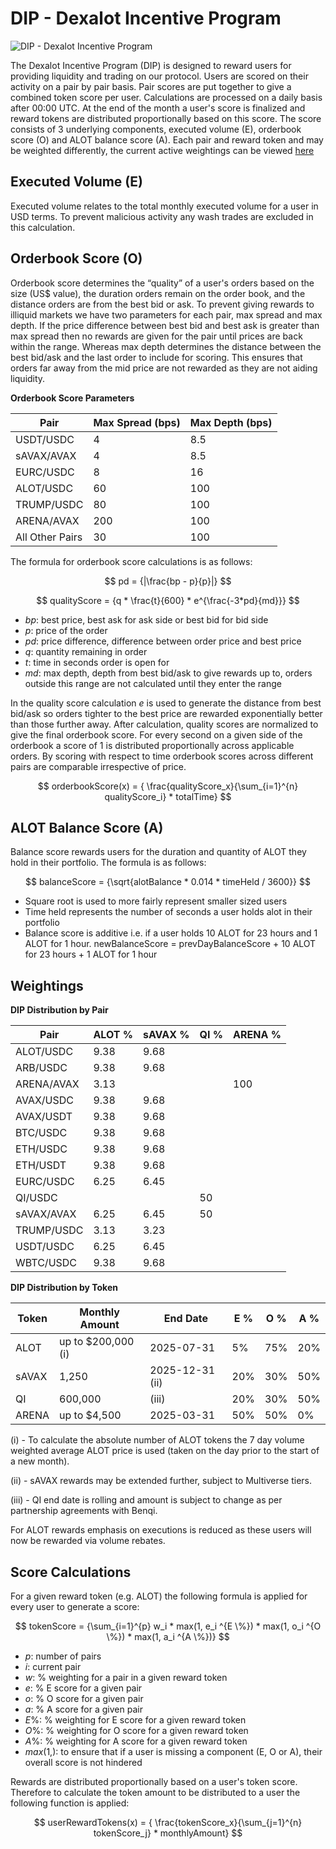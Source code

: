 # DIP - Dexalot Incentive Program

![DIP - Dexalot Incentive Program](/images/dip.png)

The Dexalot Incentive Program (DIP) is designed to reward users for providing liquidity and trading on our protocol. Users are scored on their activity on a pair by pair basis. Pair scores are put together to give a combined token score per user. Calculations are processed on a daily basis after 00:00 UTC. At the end of the month a user's score is finalized and reward tokens are distributed proportionally based on this score. The score consists of 3 underlying components, executed volume (E), orderbook score (O) and ALOT balance score (A). Each pair and reward token and may be weighted differently, the current active weightings can be viewed [here](/en/DIP.md#weightings)

## Executed Volume (E)

Executed volume relates to the total monthly executed volume for a user in USD terms. To prevent malicious activity any wash trades are excluded in this calculation.

## Orderbook Score (O)

Orderbook score determines the “quality” of a user's orders based on the size (US$ value), the duration orders remain on the order book, and the distance orders are from the best bid or ask. To prevent giving rewards to illiquid markets we have two parameters for each pair, max spread and max depth. If the price difference between best bid and best ask is greater than max spread then no rewards are given for the pair until prices are back within the range. Whereas max depth determines the distance between the best bid/ask and the last order to include for scoring. This ensures that orders far away from the mid price are not rewarded as they are not aiding liquidity.

**Orderbook Score Parameters**

| Pair | Max Spread (bps) | Max Depth (bps) |
| ---- | ---------- | --------- |
| USDT/USDC | 4 | 8.5
| sAVAX/AVAX | 4 | 8.5
| EURC/USDC | 8 | 16
| ALOT/USDC | 60 | 100
| TRUMP/USDC | 80 | 100
| ARENA/AVAX | 200 | 100
| All Other Pairs | 30 | 100

The formula for orderbook score calculations is as follows:

$$ pd = {|\frac{bp - p}{p}|} $$

$$ qualityScore = {q * \frac{t}{600} * e^{\frac{-3*pd}{md}}} $$

- $bp$: best price, best ask for ask side or best bid for bid side
- $p$: price of the order
- $pd$: price difference, difference between order price and best price
- $q$: quantity remaining in order
- $t$: time in seconds order is open for
- $md$: max depth, depth from best bid/ask to give rewards up to, orders outside this range are not calculated until they enter the range

In the quality score calculation $e$ is used to generate the distance from best bid/ask so orders tighter to the best price are rewarded exponentially better than those further away. After calculation, quality scores are normalized to give the final orderbook score. For every second on a given side of the orderbook a score of 1 is distributed proportionally across applicable orders. By scoring with respect to time orderbook scores across different pairs are comparable irrespective of price.

$$ orderbookScore(x) = { \frac{qualityScore_x}{\sum_{i=1}^{n} qualityScore_i} * totalTime} $$


## ALOT Balance Score (A)

Balance score rewards users for the duration and quantity of ALOT they hold in their portfolio. The formula is as follows:

$$ balanceScore = {\sqrt{alotBalance * 0.014 * timeHeld / 3600}} $$

- Square root is used to more fairly represent smaller sized users
- Time held represents the number of seconds a user holds alot in their portfolio
- Balance score is additive i.e. if a user holds 10 ALOT for 23 hours and 1 ALOT for 1 hour. newBalanceScore = prevDayBalanceScore + 10 ALOT for 23 hours + 1 ALOT for 1 hour


## Weightings

**DIP Distribution by Pair**

| Pair       | ALOT % | sAVAX % | QI % | ARENA % |
| ---------- | ------ | ------- | ---- | ------- |
| ALOT/USDC  | 9.38   | 9.68    |      |         |
| ARB/USDC   | 9.38   | 9.68    |      |         |
| ARENA/AVAX | 3.13   |         |      | 100     |
| AVAX/USDC  | 9.38   | 9.68    |      |         |
| AVAX/USDT  | 9.38   | 9.68    |      |         |
| BTC/USDC   | 9.38   | 9.68    |      |         |
| ETH/USDC   | 9.38   | 9.68    |      |         |
| ETH/USDT   | 9.38   | 9.68    |      |         |
| EURC/USDC  | 6.25   | 6.45    |      |         |
| QI/USDC    |        |         | 50   |         |
| sAVAX/AVAX | 6.25   | 6.45    | 50   |         |
| TRUMP/USDC | 3.13   | 3.23    |      |         |
| USDT/USDC  | 6.25   | 6.45    |      |         |
| WBTC/USDC  | 9.38   | 9.68    |      |         |


**DIP Distribution by Token**

| Token  | Monthly Amount | End Date | E % | O % | A % |
| ------ | -------------- | -------- | --- | --- | --- |
| ALOT   | up to $200,000 (i) | 2025-07-31 | 5% | 75% | 20%  |
| sAVAX  | 1,250         | 2025-12-31 (ii)  | 20% | 30%  | 50% |
| QI     | 600,000     | (iii) | 20% | 30%  | 50% |
| ARENA  | up to $4,500  | 2025-03-31 | 50% | 50%  | 0% |


(i) - To calculate the absolute number of ALOT tokens the 7 day volume weighted average ALOT price is used (taken on the day prior to the start of a new month).

(ii) - sAVAX rewards may be extended further, subject to Multiverse tiers.

(iii) - QI end date is rolling and amount is subject to change as per partnership agreements with Benqi.


For ALOT rewards emphasis on executions is reduced as these users will now be rewarded via volume rebates.

## Score Calculations

For a given reward token (e.g. ALOT) the following formula is applied for every user to generate a score:

$$ tokenScore = {\sum_{i=1}^{p} w_i * max(1, e_i ^{E \%}) * max(1, o_i ^{O \%}) * max(1, a_i ^{A \%})} $$

- $p$: number of pairs
- $i$: current pair
- $w$: % weighting for a pair in a given reward token
- $e$: % E score for a given pair
- $o$: % O score for a given pair
- $a$: % A score for a given pair
- $E \%$: % weighting for E score for a given reward token
- $O \%$: % weighting for O score for a given reward token
- $A \%$: % weighting for A score for a given reward token
- $max(1, )$: to ensure that if a user is missing a component (E, O or A), their overall score is not hindered

Rewards are distributed proportionally based on a user's token score. Therefore to calculate the token amount to be distributed to a user the following function is applied:

$$ userRewardTokens(x) = { \frac{tokenScore_x}{\sum_{j=1}^{n} tokenScore_j} * monthlyAmount} $$

